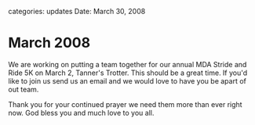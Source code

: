 categories: updates
Date: March 30, 2008

# March 2008

We are working on putting a team together for our annual MDA Stride and Ride 5K
on March 2, Tanner's Trotter.  This should be a great time.  If you'd like to
join us send us an email and we would love to have you be apart of out team.

Thank you for your continued prayer we need them more than ever right now.  God
bless you and much love to you all.
